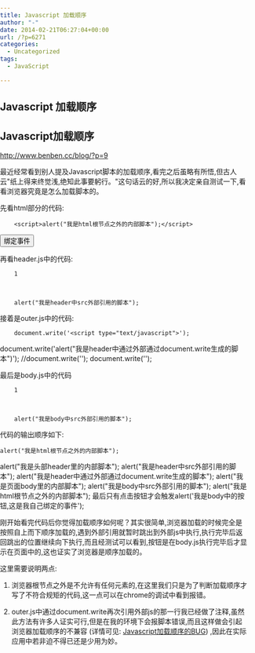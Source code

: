 ```yaml
---
title: Javascript 加载顺序
author: "-"
date: 2014-02-21T06:27:04+00:00
url: /?p=6271
categories:
  - Uncategorized
tags:
  - JavaScript

---
```

## Javascript 加载顺序
## Javascript加载顺序
http://www.benben.cc/blog/?p=9

最近经常看到别人提及Javascript脚本的加载顺序,看完之后虽略有所悟,但古人云"纸上得来终觉浅,绝知此事要躬行。"这句话云的好,所以我决定亲自测试一下,看看浏览器究竟是怎么加载脚本的。

先看html部分的代码: 

        <script>alert("我是html根节点之外的内部脚本");</script>
<html>
<head>
    <meta http-equiv="Content-Type" content="text/html; charset=utf-8" />
    <title>js</title>
    <style type="text/css">body {margin:0;padding:0;}</style>
    <script>alert("我是头部header里的内部脚本");</script>
    <script src="header.js"></script>
    <script src="outer.js"></script>
</head>
<body>
    <script>alert("我是页面body里的内部脚本");</script>
    <script src="body.js"></script>
    <input type="button" value="绑定事件" onclick="javascript:alert('我是body中的按钮,这是我自己绑定的事件');"></input>
</body>
</html>
<script>alert("我是html根节点之外的内部脚本");</script>
      
    
  

再看header.js中的代码: 

  
    
      
        1
      
      
      
        alert("我是header中src外部引用的脚本");
      
    
  

接着是outer.js中的代码: 

  
    
      
              
      
      
        document.write('<script type="text/javascript">');
document.write('alert("我是header中通过外部通过document.write生成的脚本")');
//document.write('<script src="outerouter.js"></script>');
document.write('</script>');
      
    
  

最后是body.js中的代码

  
    
      
        1
      
      
      
        alert("我是body中src外部引用的脚本");
      
    
  

代码的输出顺序如下: 
  
    alert("我是html根节点之外的内部脚本");
alert("我是头部header里的内部脚本");
alert("我是header中src外部引用的脚本");
alert("我是header中通过外部通过document.write生成的脚本");
alert("我是页面body里的内部脚本");
alert("我是body中src外部引用的脚本");
alert("我是html根节点之外的内部脚本");
最后只有点击按钮才会触发alert('我是body中的按钮,这是我自己绑定的事件');
  

刚开始看完代码后你觉得加载顺序如何呢？其实很简单,浏览器加载的时候完全是按照自上而下顺序加载的,遇到外部引用就暂时跳出到外部js中执行,执行完毕后返回跳出的位置继续向下执行,而且经测试可以看到,按钮是在body.js执行完毕后才显示在页面中的,这也证实了浏览器是顺序加载的。

这里需要说明两点: 
  
1. 浏览器根节点之外是不允许有任何元素的,在这里我们只是为了判断加载顺序才写了不符合规矩的代码,这一点可以在chrome的调试中看到报错。
  
2. outer.js中通过document.write再次引用外部js的那一行我已经做了注释,虽然此方法有许多人证实可行,但是在我的环境下会报脚本错误,而且这样做会引起浏览器加载顺序的不兼容 (详情可见: [Javascript加载顺序的BUG][1]) ,因此在实际应用中若非迫不得已还是少用为妙。

 [1]: http://uicss.cn/javascript-load-order/